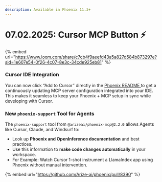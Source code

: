 ```yaml
---
description: Available in Phoenix 11.3+
---
```


# 07.02.2025: Cursor MCP Button ⚡️

{% embed url="https://www.loom.com/share/c7cb4f9aeefd43a5a827d584b873297e?sid=1e607e54-0f26-4c07-8e3c-34cde925eb81" %}

### **Cursor IDE Integration**

You can now click “Add to Cursor” directly in the [Phoenix README ](https://github.com/Arize-ai/phoenix)to get a continuously updating MCP server configuration integrated into your IDE. This makes it seamless to keep your Phoenix + MCP setup in sync while developing with Cursor.

### **New `phoenix-support` Tool for Agents**

The `phoenix-support` tool from `@arizeai/phoenix-mcp@2.2.0` allows Agents like Cursor, Claude, and Windsurf to:

* Look up **Phoenix and OpenInference documentation** and best practices.
* Use this information to **make code changes automatically** in your workspace.
* For Example: Watch Cursor 1-shot instrument a LlamaIndex app using Phoenix without manual intervention.

{% embed url="https://github.com/Arize-ai/phoenix/pull/8390" %}
